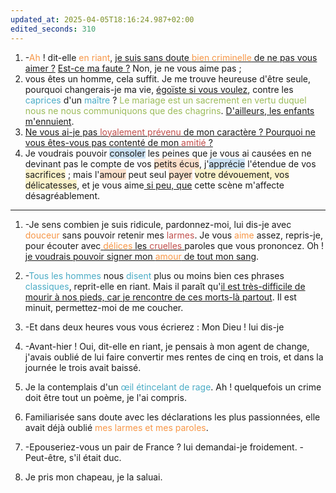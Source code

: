 ```yaml
---
updated_at: 2025-04-05T18:16:24.987+02:00
edited_seconds: 310
---
```

1. -<font color="#f79646">Ah</font> ! dit-elle<font color="#f79646"> en riant</font>, <u>je suis sans doute <font color="#f79646">bien criminelle</font> de ne pas vous aimer ?</u> <u>Est-ce ma faute ?</u> Non, je ne vous aime pas ; 
2. vous êtes un homme, cela suffit. Je me trouve heureuse d'être seule, pourquoi changerais-je ma vie, <u>égoïste si vous voulez</u>, contre les <font color="#4bacc6">caprices</font> d'un <font color="#4bacc6">maître</font> ? <font color="#9bbb59">Le mariage est un sacrement en vertu duquel nous ne nous communiquons que des chagrins</font>. <u>D'ailleurs, les enfants m'ennuient</u>. 
3. <u>Ne vous ai-je pas <font color="#c0504d">loyalement prévenu</font> de mon caractère ? Pourquoi ne vous êtes-vous pas contenté de mon <font color="#c0504d">amitié</font> ?</u> 
4. Je voudrais pouvoir <span style="background:rgba(5, 117, 197, 0.2)">consoler</span> les peines que je vous ai causées en ne devinant pas le compte de vos <span style="background:rgba(240, 107, 5, 0.2)">petits écus</span>, j'<span style="background:rgba(5, 117, 197, 0.2)">apprécie</span> l'étendue de vos <span style="background:rgba(240, 200, 0, 0.2)">sacrifices</span> ; mais l'<span style="background:rgba(240, 107, 5, 0.2)">amour</span> peut seul <span style="background:rgba(240, 107, 5, 0.2)">payer</span> <span style="background:rgba(240, 200, 0, 0.2)">votre dévouement, vos délicatesses</span>, et je vous aime<u> si peu, que</u> cette scène m'affecte désagréablement. 

<hr>

1. -Je sens combien je suis ridicule, pardonnez-moi, lui dis-je avec <font color="#f79646">douceur</font> sans pouvoir retenir mes <font color="#c0504d">larmes</font>. Je vous <font color="#f79646">aime</font> assez, repris-je, pour écouter avec<u> <font color="#f79646">délices</font> les <font color="#c0504d">cruelles</font> </u>paroles que vous prononcez. Oh ! <u>je voudrais pouvoir signer mon <font color="#f79646">amour</font> de tout mon sang</u>. 

2. -<font color="#4bacc6">Tous les hommes</font> nous <font color="#4bacc6">disent</font> plus ou moins bien ces phrases <font color="#4bacc6">classiques</font>, reprit-elle en riant. Mais il paraît qu'<u>il est très-difficile de mourir à nos pieds, car je rencontre de ces morts-là partout</u>. Il est minuit, permettez-moi de me coucher. 

3. -Et dans deux heures vous vous écrierez : Mon Dieu ! lui dis-je 

4. -Avant-hier ! Oui, dit-elle en riant, je pensais à mon agent de change, j'avais oublié de lui faire convertir mes rentes de cinq en trois, et dans la journée le trois avait baissé. 
5. Je la contemplais d'un <font color="#4bacc6">œil étincelant de rage</font>. Ah ! quelquefois un crime doit être tout un poème, je l'ai compris. 
6. Familiarisée sans doute avec les déclarations les plus passionnées, elle avait déjà oublié <font color="#f79646">mes larmes et mes paroles</font>. 

7. -Epouseriez-vous un pair de France ? lui demandai-je froidement. -Peut-être, s'il était duc. 
8. Je pris mon chapeau, je la saluai.
